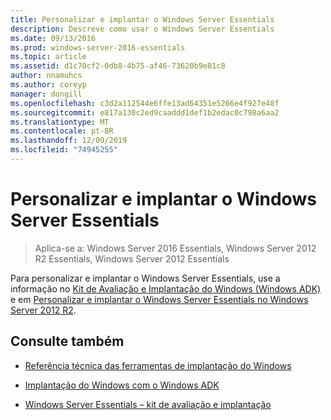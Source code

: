 ```yaml
---
title: Personalizar e implantar o Windows Server Essentials
description: Descreve como usar o Windows Server Essentials
ms.date: 09/13/2016
ms.prod: windows-server-2016-essentials
ms.topic: article
ms.assetid: d1c70cf2-0db8-4b75-af46-73620b9e81c8
author: nnamuhcs
ms.author: coreyp
manager: dongill
ms.openlocfilehash: c3d2a112544e6ffe13ad64351e5266e4f927e48f
ms.sourcegitcommit: e817a130c2ed9caaddd1def1b2edac0c798a6aa2
ms.translationtype: MT
ms.contentlocale: pt-BR
ms.lasthandoff: 12/09/2019
ms.locfileid: "74945255"
---
```

# <a name="customize-and-deploy-windows-server-essentials"></a>Personalizar e implantar o Windows Server Essentials

>Aplica-se a: Windows Server 2016 Essentials, Windows Server 2012 R2 Essentials, Windows Server 2012 Essentials
  
 Para personalizar e implantar o Windows Server Essentials, use a informação no [Kit de Avaliação e Implantação do Windows (Windows ADK)](https://www.microsoft.com/download/details.aspx?id=39982) e em [Personalizar e implantar o Windows Server Essentials no Windows Server 2012 R2](https://technet.microsoft.com/library/dn293241.aspx).  
  
## <a name="see-also"></a>Consulte também  
  
-   [Referência técnica das ferramentas de implantação do Windows](https://technet.microsoft.com/library/hh825039.aspx)  
  
-   [Implantação do Windows com o Windows ADK](https://technet.microsoft.com/library/hh824947.aspx)  
  
-   [Windows Server Essentials – kit de avaliação e implantação](Assessment-and-Deployment-Kit-for-Windows-Server-Essentials.md)